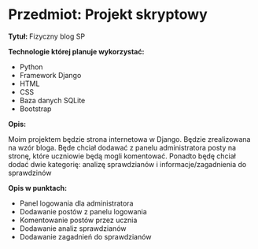 # Przedmiot: Projekt skryptowy
<p><b> Tytuł: </b>Fizyczny blog SP </p>
<p> <b>Technologie której planuje wykorzystać: </b></p>
<ul>
  <li> Python </li>
  <li> Framework Django </li>
  <li> HTML </li>
  <li> CSS </li>
  <li> Baza danych SQLite </li>
  <li> Bootstrap </li>
</ul>
<p> <b> Opis: </b></p>
<p> Moim projektem będzie strona internetowa w Django. Będzie zrealizowana na wzór bloga. Będe chciał dodawać z panelu administratora posty na stronę, które uczniowie będą mogli komentować. Ponadto będę chciał dodać dwie kategorię: analizę sprawdzianów i informacje/zagadnienia do sprawdzinów</p> 
<p> <b> Opis w punktach: </b> </p>
<ul>
  <li>Panel logowania dla administratora</li>
  <li>Dodawanie postów z panelu logowania</li>
  <li>Komentowanie postów przez ucznia</li>
  <li>Dodawanie analiz sprawdzianów</li>
  <li>Dodawanie zagadnień do sprawdzianów</li>
</ul>
</ul>